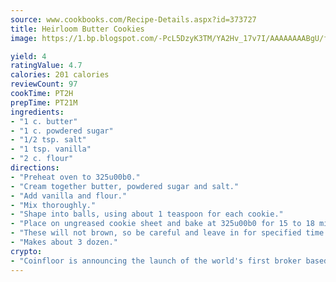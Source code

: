 ```yaml
---
source: www.cookbooks.com/Recipe-Details.aspx?id=373727
title: Heirloom Butter Cookies
image: https://1.bp.blogspot.com/-PcL5DzyK3TM/YA2Hv_17v7I/AAAAAAAABgU/fyHeesSth_IZW9mL5lk6GxJO8cW8ksrGACLcBGAsYHQ/s320/12.png

yield: 4
ratingValue: 4.7
calories: 201 calories
reviewCount: 97
cookTime: PT2H
prepTime: PT21M
ingredients:
- "1 c. butter"
- "1 c. powdered sugar"
- "1/2 tsp. salt"
- "1 tsp. vanilla"
- "2 c. flour"
directions:
- "Preheat oven to 325u00b0."
- "Cream together butter, powdered sugar and salt."
- "Add vanilla and flour."
- "Mix thoroughly."
- "Shape into balls, using about 1 teaspoon for each cookie."
- "Place on ungreased cookie sheet and bake at 325u00b0 for 15 to 18 minutes."
- "These will not brown, so be careful and leave in for specified time."
- "Makes about 3 dozen."
crypto:
- "Coinfloor is announcing the launch of the world's first broker based bitcoin marketplace."
---
```

